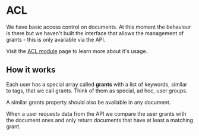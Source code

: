 # ACL

We have basic access control on documents. At this moment the behaviour is there but we haven't built the interface that allows the management of grants - this is only available via the API.

Visit the [ACL module](https://www.npmjs.com/package/lackey-mongoose-acl) page to learn more about it's usage.

## How it works
Each user has a special array called **grants** with a list of keywords, similar to tags, that we call grants. Think of them as special, ad hoc, user groups.

A similar grants property should also be available in any document. 

When a user requests data from the API we compare the user grants with the document ones and only return documents that have at least a matching grant.

